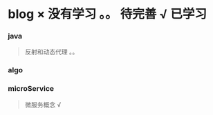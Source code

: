 # blog     × 没有学习    。。 待完善      √ 已学习 

### java
> 反射和动态代理  。。

### algo

### microService
> 微服务概念 √



